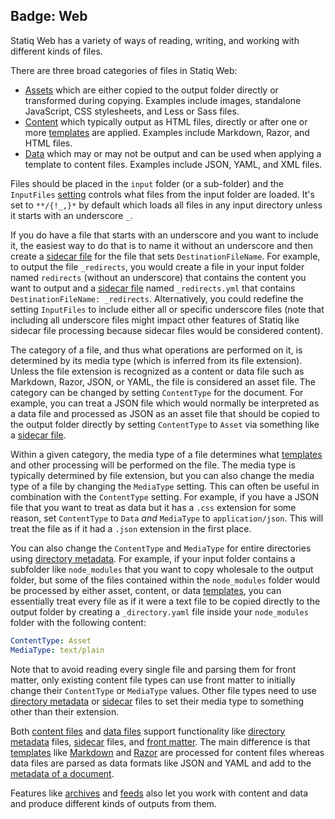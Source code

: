﻿Badge: Web
---
Statiq Web has a variety of ways of reading, writing, and working with different kinds of files.

There are three broad categories of files in Statiq Web:
- [Assets](xref:assets) which are either copied to the output folder directly or transformed during copying. Examples include images, standalone JavaScript, CSS stylesheets, and Less or Sass files.
- [Content](xref:content-files) which typically output as HTML files, directly or after one or more [templates](xref:templates) are applied. Examples include Markdown, Razor, and HTML files.
- [Data](xref:data-files) which may or may not be output and can be used when applying a template to content files. Examples include JSON, YAML, and XML files.

Files should be placed in the `input` folder (or a sub-folder)
and the `InputFiles` [setting](xref:web-settings) controls what files from the input folder are loaded.
It's set to `**/{!_,}*` by default which loads all files in any input directory unless it starts with an underscore `_`.

If you do have a file that starts with an underscore and you want to include it,
the easiest way to do that is to name it without an underscore
and then create a [sidecar file](xref:sidecar-files) for the file that sets `DestinationFileName`.
For example, to output the file `_redirects`, you would create a file in your input folder named
`redirects` (without an underscore) that contains the content
you want to output and a [sidecar file](xref:sidecar-files) named `_redirects.yml` that contains `DestinationFileName: _redirects`.
Alternatively, you could redefine the setting `InputFiles` to include either all or specific underscore files (note that including all underscore files might impact other features of Statiq like sidecar file processing because sidecar files would be considered content).

The category of a file, and thus what operations are performed on it, is determined by its media type (which is inferred from its file extension). Unless the file extension is recognized as a content or data file such as Markdown, Razor, JSON, or YAML, the file is considered an asset file. The category can be changed by setting `ContentType` for the document. For example, you can treat a JSON file which would normally be interpreted as a data file and processed as JSON as an asset file that should be copied to the output folder directly by setting `ContentType` to `Asset` via something like a [sidecar file](xref:sidecar-files).

Within a given category, the media type of a file determines what [templates](xref:templates) and other processing will be performed on the file. The media type is typically determined by file extension, but you can also change the media type of a file by changing the `MediaType` setting. This can often be useful in combination with the `ContentType` setting. For example, if you have a JSON file that you want to treat as data but it has a `.css` extension for some reason, set `ContentType` to `Data` _and_ `MediaType` to `application/json`. This will treat the file as if it had a `.json` extension in the first place.

You can also change the `ContentType` and `MediaType` for entire directories using [directory metadata](xref:directory-metadata). For example, if your input folder contains a subfolder like `node_modules` that you want to copy wholesale to the output folder, but some of the files contained within the `node_modules` folder would be processed by either asset, content, or data [templates](xref:templates), you can essentially treat every file as if it were a text file to be copied directly to the output folder by creating a `_directory.yaml` file inside your `node_modules` folder with the following content:

```yaml
ContentType: Asset
MediaType: text/plain
```

Note that to avoid reading every single file and parsing them for front matter, only existing content file types can use front matter to initially change their `ContentType` or `MediaType` values. Other file types need to use [directory metadata](xref:directory-metadata) or [sidecar](xref:sidecar-files) files to set their media type to something other than their extension.

Both [content files](xref:content-files) and [data files](xref:data-files) support functionality like [directory metadata](xref:directory-metadata) files, [sidecar](xref:sidecar-files) files, and [front matter](xref:front-matter). The main difference is that [templates](xref:templates) like [Markdown](xref:template-languages#markdown) and [Razor](xref:template-languages#razor) are processed for content files whereas data files are parsed as data formats like JSON and YAML and add to the [metadata of a document](xref:documents-and-metadata).

Features like [archives](xref:archives) and [feeds](xref:feeds) also let you work with content and data and produce different kinds of outputs from them.